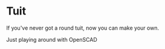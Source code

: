 # Tuit

If you've never got a round tuit, now you can make your own.

Just playing around with OpenSCAD
